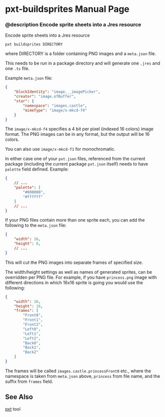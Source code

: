 # pxt-buildsprites Manual Page

### @description Encode sprite sheets into a Jres resource

Encode sprite sheets into a Jres resource

```
pxt buildsprites DIRECTORY
```

where DIRECTORY is a folder containing PNG images and a ``meta.json`` file.

This needs to be run in a package directory and will generate one `.jres` and one
`.ts` file.

Example `meta.json` file:

```json
{
    "blockIdentity": "image.__imagePicker",
    "creator": "image.ofBuffer",
    "star": {
        "namespace": "images.castle",
        "mimeType": "image/x-mkcd-f4"
    }
}
```

The `image/x-mkcd-f4` specifies a 4 bit per pixel (indexed 16 colors) image format.
The PNG images can be in any format, but the output will be 16 colors.

You can also use `image/x-mkcd-f1` for monochromatic.

In either case one of your `pxt.json` files, referenced from the current package (including
the current package `pxt.json` itself) needs to have `palette` field defined.
Example:

```json
{
    // ...
    "palette": [
        "#000000",
        "#ffffff"
    ]
    // ...
}
```

If your PNG files contain more than one sprite each, you can add the following
to the `meta.json` file:

```json
{
    "width": 16,
    "height": 8,
    // ...
}
```

This will cut the PNG images into separate frames of specified size.

The width/height settings as well as names of generated sprites,
can be overridden per PNG file. For example, if you have `princess.png` image
with different directions in which 16x16 sprite is going you would use the following:

```json
{
    "width": 16,
    "height": 16,
    "frames": [
        "Front0",
        "Front1",
        "Front2",
        "Left0",
        "Left1",
        "Left2",
        "Back0",
        "Back1",
        "Back2"
    ]
}
```

The frames will be called `images.castle.princessFront0` etc., where the namespace
is taken from `meta.json` above, `princess` from file name, and the suffix from `frames`
field.

## See Also

[pxt](/cli) tool
